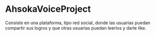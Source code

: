 # AhsokaVoiceProject
Consiste en una plataforma, tipo red social, donde las usuarias puedan compartir sus logros y que otras usuarias puedan leerlos y darle like.
